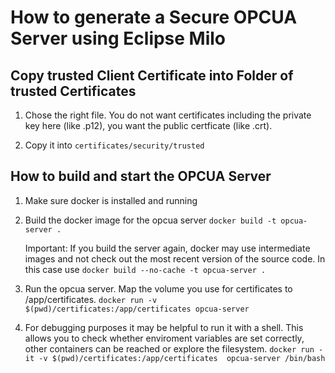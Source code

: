 # How to generate a Secure OPCUA Server using Eclipse Milo

## Copy trusted Client Certificate into Folder of trusted Certificates

1. Chose the right file. You do not want certificates including the private key 
   here (like .p12), you want the public certficate (like .crt).

2. Copy it into `certificates/security/trusted`
    
## How to build and start the OPCUA Server

1. Make sure docker is installed and running

2. Build the docker image for the opcua server
    `docker build -t opcua-server .`
    
   Important: If you build the server again, docker may use intermediate images and not check out the most recent version of the source code. 
   In this case use `docker build --no-cache -t opcua-server .`

3. Run the opcua server. Map the volume you use for certificates to /app/certificates.
    `docker run -v $(pwd)/certificates:/app/certificates opcua-server`
    
4. For debugging purposes it may be helpful to run it with a shell. 
    This allows you to check whether enviroment variables are set correctly, other containers can be reached or explore the filesystem.
    `docker run -it -v $(pwd)/certificates:/app/certificates  opcua-server /bin/bash`
